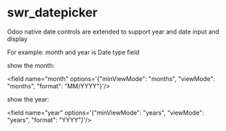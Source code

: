 # swr_datepicker
Odoo native date controls are extended to support year and date input and display

For example: month and year is Date type field

show the month:

&lt;field name="month" options='{"minViewMode": "months", "viewMode": "months", "format": "MM/YYYY"}'/&gt;

show the year:

&lt;field name="year" options='{"minViewMode": "years", "viewMode": "years", "format": "YYYY"}'/&gt;
